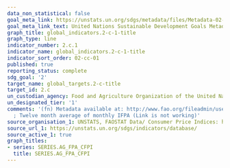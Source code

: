 ```yaml
---
data_non_statistical: false
goal_meta_link: https://unstats.un.org/sdgs/metadata/files/Metadata-02-0C-01.pdf
goal_meta_link_text: United Nations Sustainable Development Goals Metadata (pdf 232kB)
graph_title: global_indicators.2-c-1-title
graph_type: line
indicator_number: 2.c.1
indicator_name: global_indicators.2-c-1-title
indicator_sort_order: 02-cc-01
published: true
reporting_status: complete
sdg_goal: '2'
target_name: global_targets.2-c-title
target_id: 2.c
un_custodian_agency: Food and Agriculture Organization of the United Nations (FAO)
un_designated_tier: '1'
comments: '(fn) Metadata available at: http://www.fao.org/fileadmin/user_upload/sustainable_development_goals/docs/Metadata_tamplate_2.c.1_Food:CPI_add_.pdf
  ; Twelve month average of monthly IFPA (Link is not working)'
source_organisation_1: UNSTATS, FAOSTAT Data/ Consumer Price Indices: http://www.fao.org/faostat/en/#data/CP
source_url_1: https://unstats.un.org/sdgs/indicators/database/
source_active_1: true
graph_titles:
- series: SERIES.AG_FPA_CFPI
  title: SERIES.AG_FPA_CFPI
---
```

